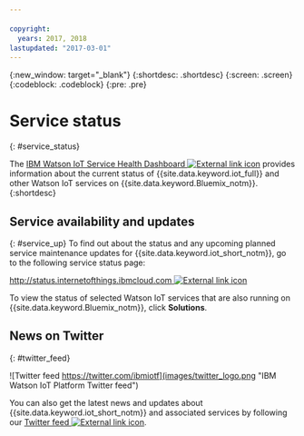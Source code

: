 ```yaml
---

copyright:
  years: 2017, 2018
lastupdated: "2017-03-01"
---
```


{:new_window: target="_blank"}
{:shortdesc: .shortdesc}
{:screen: .screen}
{:codeblock: .codeblock}
{:pre: .pre}

# Service status
{: #service_status}

The [IBM Watson IoT Service Health Dashboard ![External link icon](../../icons/launch-glyph.svg "External link icon")](https://status.internetofthings.ibmcloud.com) provides information about the current status of {{site.data.keyword.iot_full}} and other Watson IoT services on {{site.data.keyword.Bluemix_notm}}.
{:shortdesc}

## Service availability and updates
{: #service_up}
To find out about the status and any upcoming planned service maintenance updates for {{site.data.keyword.iot_short_notm}}, go to the following service status page:

[http://status.internetofthings.ibmcloud.com ![External link icon](../../icons/launch-glyph.svg "External link icon")](http://status.internetofthings.ibmcloud.com)

To view the status of selected Watson IoT services that are also running on {{site.data.keyword.Bluemix_notm}}, click **Solutions**.

## News on Twitter
{: #twitter_feed}

![Twitter feed https://twitter.com/ibmiotf](images/twitter_logo.png "IBM Watson IoT Platform Twitter feed")

You can also get the latest news and updates about {{site.data.keyword.iot_short_notm}} and associated services by following our [Twitter feed ![External link icon](../../icons/launch-glyph.svg "External link icon")](https://twitter.com/ibmiotf).
